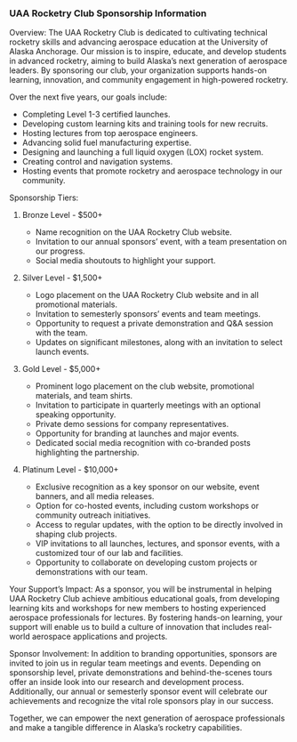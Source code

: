 ### UAA Rocketry Club Sponsorship Information

Overview:
The UAA Rocketry Club is dedicated to cultivating technical rocketry skills and advancing aerospace education at the University of Alaska Anchorage. Our mission is to inspire, educate, and develop students in advanced rocketry, aiming to build Alaska’s next generation of aerospace leaders. By sponsoring our club, your organization supports hands-on learning, innovation, and community engagement in high-powered rocketry.

Over the next five years, our goals include:
- Completing Level 1-3 certified launches.
- Developing custom learning kits and training tools for new recruits.
- Hosting lectures from top aerospace engineers.
- Advancing solid fuel manufacturing expertise.
- Designing and launching a full liquid oxygen (LOX) rocket system.
- Creating control and navigation systems.
- Hosting events that promote rocketry and aerospace technology in our community.

Sponsorship Tiers:

1. Bronze Level - $500+
   - Name recognition on the UAA Rocketry Club website.
   - Invitation to our annual sponsors’ event, with a team presentation on our progress.
   - Social media shoutouts to highlight your support.

2. Silver Level - $1,500+
   - Logo placement on the UAA Rocketry Club website and in all promotional materials.
   - Invitation to semesterly sponsors’ events and team meetings.
   - Opportunity to request a private demonstration and Q&A session with the team.
   - Updates on significant milestones, along with an invitation to select launch events.

3. Gold Level - $5,000+
   - Prominent logo placement on the club website, promotional materials, and team shirts.
   - Invitation to participate in quarterly meetings with an optional speaking opportunity.
   - Private demo sessions for company representatives.
   - Opportunity for branding at launches and major events.
   - Dedicated social media recognition with co-branded posts highlighting the partnership.

4. Platinum Level - $10,000+
   - Exclusive recognition as a key sponsor on our website, event banners, and all media releases.
   - Option for co-hosted events, including custom workshops or community outreach initiatives.
   - Access to regular updates, with the option to be directly involved in shaping club projects.
   - VIP invitations to all launches, lectures, and sponsor events, with a customized tour of our lab and facilities.
   - Opportunity to collaborate on developing custom projects or demonstrations with our team.

Your Support’s Impact:
As a sponsor, you will be instrumental in helping UAA Rocketry Club achieve ambitious educational goals, from developing learning kits and workshops for new members to hosting experienced aerospace professionals for lectures. By fostering hands-on learning, your support will enable us to build a culture of innovation that includes real-world aerospace applications and projects. 

Sponsor Involvement:
In addition to branding opportunities, sponsors are invited to join us in regular team meetings and events. Depending on sponsorship level, private demonstrations and behind-the-scenes tours offer an inside look into our research and development process. Additionally, our annual or semesterly sponsor event will celebrate our achievements and recognize the vital role sponsors play in our success.

Together, we can empower the next generation of aerospace professionals and make a tangible difference in Alaska’s rocketry capabilities.
